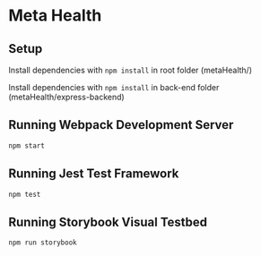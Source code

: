 # Meta Health

## Setup

Install dependencies with `npm install` in root folder (metaHealth/)

Install dependencies with `npm install` in back-end folder (metaHealth/express-backend)

## Running Webpack Development Server

```sh
npm start
```

## Running Jest Test Framework

```sh
npm test
```

## Running Storybook Visual Testbed

```sh
npm run storybook
```
